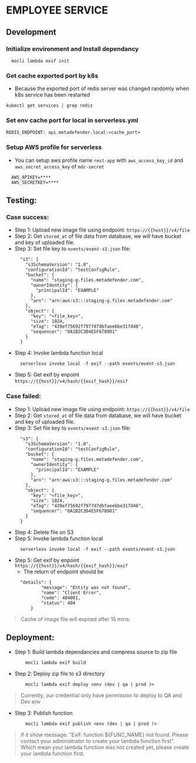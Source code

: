# EMPLOYEE SERVICE


## Development

### Initialize environment and Install dependancy
```
  mocli lambda exif init
```

### Get cache exported port by k8s

- Because the exported port of redis server was changed randomly when k8s service has been restarted

```
kubectl get services | grep redis
```

### Set env cache port for local in serverless.yml
```
REDIS_ENDPOINT: api.metadefender.local:<cache_port>
```

### Setup AWS profile for serverless
- You can setup aws profile name `rest-app` with `aws_access_key_id` and `aws_secret_access_key` of `mdc-secret`
```
  AWS_APIKEY=****
  AWS_SECRETKEY=****
```
## Testing:
### Case success:

- Step 1: Upload new image file using endpoint: `https://{{host}}/v4/file`
- Step 2: Get `stored_at` of file data from database, we will have bucket and key of uploaded file.
- Step 3: Set file key to `events/event-s3.json` file:
  ```
    "s3": {
      "s3SchemaVersion": "1.0",
      "configurationId": "testConfigRule",
      "bucket": {
        "name": "staging-g.files.metadefender.com",
        "ownerIdentity": {
          "principalId": "EXAMPLE"
        },
        "arn": "arn:aws:s3:::staging-g.files.metadefender.com"
      },
      "object": {
        "key": "<file_key>",
        "size": 1024,
        "eTag": "439ef75692f7977d7dbfaeebbe317d48",
        "sequencer": "0A1B2C3D4E5F678901"
      }
    }
  ```
- Step 4: Invoke lambda function local
  ```
    serverless invoke local -f exif --path events/event-s3.json
  ```
- Step 5: Get exif by enpoint `https://{{host}}/v4/hash/{{exif_hash}}/exif`
### Case failed:
- Step 1: Upload new image file using endpoint: `https://{{host}}/v4/file`
- Step 2: Get `stored_at` of file data from database, we will have bucket and key of uploaded file.
- Step 3: Set file key to `events/event-s3.json` file:
  ```
    "s3": {
      "s3SchemaVersion": "1.0",
      "configurationId": "testConfigRule",
      "bucket": {
        "name": "staging-g.files.metadefender.com",
        "ownerIdentity": {
          "principalId": "EXAMPLE"
        },
        "arn": "arn:aws:s3:::staging-g.files.metadefender.com"
      },
      "object": {
        "key": "<file_key>",
        "size": 1024,
        "eTag": "439ef75692f7977d7dbfaeebbe317d48",
        "sequencer": "0A1B2C3D4E5F678901"
      }
    }
  ```
- Step 4: Delete file on S3
- Step 5: Invoke lambda function local
  ```
    serverless invoke local -f exif --path events/event-s3.json
  ```
- Step 5: Get exif by enpoint `https://{{host}}/v4/hash/{{exif_hash}}/exif`
  - The return of endpoint should be
  ```
    "details": {
            "message": "Entity was not found",
            "name": "Client Error",
            "code": 404001,
            "status": 404
        }
  ```

> Cache of image file will expired after 15 mins.

## Deployment:
- Step 1: Build lambda dependancies and compress source to zip file
    ```
        mocli lambda exif build
    ```
- Step 2: Deploy zip file to s3 directory
    ```
        mocli lambda exif deploy <env (dev | qa | prod )>
    ```
> Currently, our credential only have permission to deploy to QA and Dev env
- Step 3: Publish function
    ```
        mocli lambda exif publish <env (dev | qa | prod )>
    ```
> If it show message: "Exif: function ${FUNC_NAME} not found. Please contact your administrator to create your lambda function first". Which mean your lambda function was not created yet, please create your lambda function first.
